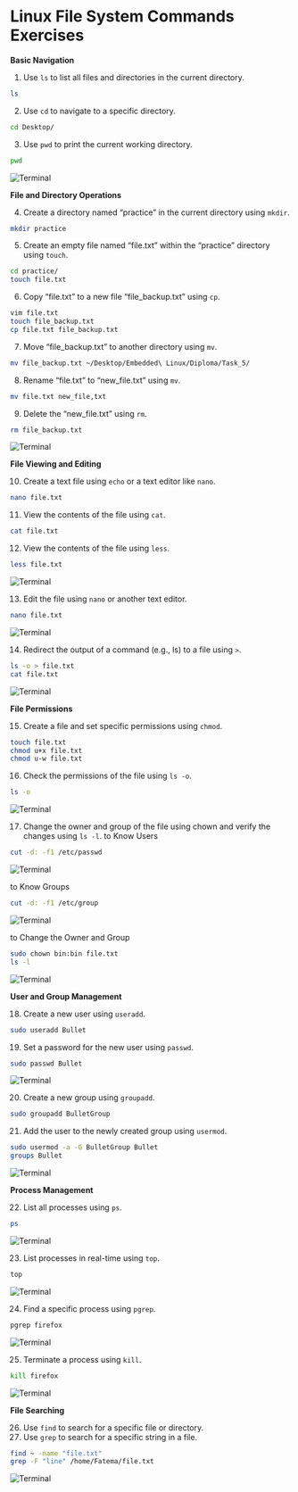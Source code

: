 # Linux File System Commands Exercises

**Basic Navigation**

1. Use `ls` to list all files and directories in the current directory.
```bash
ls
```

2. Use `cd` to navigate to a specific directory.
```bash
cd Desktop/
```

3. Use `pwd` to print the current working directory.
```bash
pwd
```
![Terminal](Images/1.png)


**File and Directory Operations**

4. Create a directory named “practice” in the current directory using `mkdir`.
```bash
mkdir practice
```

5. Create an empty file named “file.txt” within the “practice” directory using `touch`.
```bash
cd practice/
touch file.txt
```

6. Copy “file.txt” to a new file “file_backup.txt” using `cp`.
```bash
vim file.txt 
touch file_backup.txt
cp file.txt file_backup.txt 
```

7. Move “file_backup.txt” to another directory using `mv`.
```bash
mv file_backup.txt ~/Desktop/Embedded\ Linux/Diploma/Task_5/
```

8. Rename “file.txt” to “new_file.txt” using `mv`.
```bash
mv file.txt new_file,txt
```

9. Delete the “new_file.txt” using `rm`.
```bash
rm file_backup.txt 
```
![Terminal](Images/2.png)


**File Viewing and Editing**

10. Create a text file using `echo` or a text editor like `nano`. 
```bash
nano file.txt
```

11. View the contents of the file using `cat`. 
```bash
cat file.txt 
```

12. View the contents of the file using `less`. 
```bash
less file.txt 
```
![Terminal](Images/3.png)

13. Edit the file using `nano` or another text editor.
```bash
nano file.txt 
```
![Terminal](Images/4.png)

14. Redirect the output of a command (e.g., ls) to a file using `>`.
```bash
ls -o > file.txt 
cat file.txt 
```
![Terminal](Images/5.png)
 

**File Permissions**

15. Create a file and set specific permissions using `chmod`. 
```bash
touch file.txt
chmod u+x file.txt 
chmod u-w file.txt 
```

16. Check the permissions of the file using `ls -o`. 
```bash
ls -o
```
![Terminal](Images/6.png)

17. Change the owner and group of the file using chown and verify the changes using `ls -l`.
to Know Users
```bash
cut -d: -f1 /etc/passwd
```
![Terminal](Images/7.png)

to Know Groups
```bash
cut -d: -f1 /etc/group
```
![Terminal](Images/8.png)

to Change the Owner and Group
```bash
sudo chown bin:bin file.txt
ls -l
```
![Terminal](Images/9.png)


**User and Group Management**

18. Create a new user using `useradd`.
```bash
sudo useradd Bullet
```

19. Set a password for the new user using `passwd`.
```bash
sudo passwd Bullet
``` 
![Terminal](Images/10.png)

20. Create a new group using `groupadd`.
```bash
sudo groupadd BulletGroup
```

21. Add the user to the newly created group using `usermod`.
```bash
sudo usermod -a -G BulletGroup Bullet
groups Bullet
```
![Terminal](Images/11.png)
 

**Process Management**

22. List all processes using `ps`.
```bash
ps
```
![Terminal](Images/12.png)

23. List processes in real-time using `top`. 
```bash
top
```
![Terminal](Images/13.png)

24. Find a specific process using `pgrep`. 
```bash
pgrep firefox
```
![Terminal](Images/14.png)

25. Terminate a process using `kill`.
```bash
kill firefox
```
![Terminal](Images/15.png)
 

**File Searching**

26. Use `find` to search for a specific file or directory. 
27. Use `grep` to search for a specific string in a file.
```bash
find ~ -name "file.txt"
grep -F "line" /home/Fatema/file.txt
```
![Terminal](Images/16.png)


